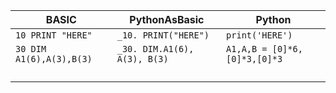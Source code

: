 | BASIC                    | PythonAsBasic                | Python                       |
|--------------------------|------------------------------|------------------------------|
| `10 PRINT "HERE"`        | `_10. PRINT("HERE")`         | `print('HERE')`              |
| `30 DIM A1(6),A(3),B(3)` | `_30. DIM.A1(6), A(3), B(3)` | `A1,A,B = [0]*6,[0]*3,[0]*3` |
|                          |                              |                              |
|                          |                              |                              |
|                          |                              |                              |
|                          |                              |                              |
